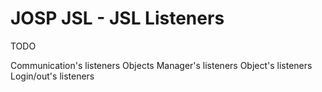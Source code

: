 # JOSP JSL - JSL Listeners

TODO

Communication's listeners
Objects Manager's listeners
Object's listeners
Login/out's listeners

